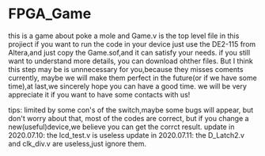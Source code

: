 # FPGA_Game
 this is a game about poke a mole
 and Game.v is the top level file in this projiect
 if you want to run the code in your device
 just use the DE2-115 from Altera,and just copy the Game.sof,and it can satisfy your needs.
 if you still want to understand more details, you can download ohther files.
 But I think this step may be is unnnecessary for you,because they misses coments currently,
 maybe we will make them perfect in the future(or if we have some time),at last,we sincerely hope you can have a good time.
 we will be very appreciate it if you want to have some contacts with us! 
 
 
 tips:
 limited by some con's of the switch,maybe some bugs will appear, but don't worry about that, most of the codes are correct,
 but if you change a new(useful)device,we believe you can get the corrct result.
 update in 2020.07.10:  the lcd_test.v is useless
 update in 2020.07.11: the D_Latch2.v and clk_div.v are useless,just ignore them.
